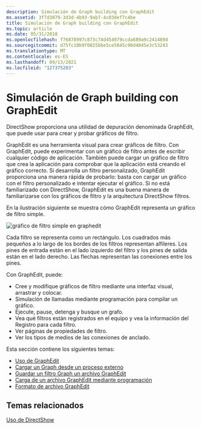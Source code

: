 ```yaml
---
description: Simulación de Graph building con GraphEdit
ms.assetid: 3f7d3079-3d3d-4b93-9ab7-4c03def7c4be
title: Simulación de Graph building con GraphEdit
ms.topic: article
ms.date: 05/31/2018
ms.openlocfilehash: f76878997c873c74d454979ccda689a9c241489d
ms.sourcegitcommit: d75fc10b9f0825bbe5ce5045c90d4045e3c53243
ms.translationtype: MT
ms.contentlocale: es-ES
ms.lasthandoff: 09/13/2021
ms.locfileid: "127375203"
---
```

# <a name="simulating-graph-building-with-graphedit"></a>Simulación de Graph building con GraphEdit

DirectShow proporciona una utilidad de depuración denominada GraphEdit, que puede usar para crear y probar gráficos de filtro.

GraphEdit es una herramienta visual para crear gráficos de filtro. Con GraphEdit, puede experimentar con un gráfico de filtro antes de escribir cualquier código de aplicación. También puede cargar un gráfico de filtro que crea la aplicación para comprobar que la aplicación está creando el gráfico correcto. Si desarrolla un filtro personalizado, GraphEdit proporciona una manera rápida de probarlo: basta con cargar un gráfico con el filtro personalizado e intentar ejecutar el gráfico. Si no está familiarizado con DirectShow, GraphEdit es una buena manera de familiarizarse con los gráficos de filtro y la arquitectura DirectShow filtros.

En la ilustración siguiente se muestra cómo GraphEdit representa un gráfico de filtro simple.

![gráfico de filtro simple en graphedit](images/gedit09.png)

Cada filtro se representa como un rectángulo. Los cuadrados más pequeños a lo largo de los bordes de los filtros representan alfileres. Los pines de entrada están en el lado izquierdo del filtro y los pines de salida están en el lado derecho. Las flechas representan las conexiones entre los pines.

Con GraphEdit, puede:

-   Cree y modifique gráficos de filtro mediante una interfaz visual, arrastrar y colocar.
-   Simulación de llamadas mediante programación para compilar un gráfico.
-   Ejecute, pause, detenga y busque un grafo.
-   Vea qué filtros están registrados en el equipo y vea la información del Registro para cada filtro.
-   Ver páginas de propiedades de filtro.
-   Ver los tipos de medios de las conexiones de anclado.

Esta sección contiene los siguientes temas:

-   [Uso de GraphEdit](using-graphedit.md)
-   [Cargar un Graph desde un proceso externo](loading-a-graph-from-an-external-process.md)
-   [Guardar un filtro Graph un archivo GraphEdit](saving-a-filter-graph-to-a-graphedit-file.md)
-   [Carga de un archivo GraphEdit mediante programación](loading-a-graphedit-file-programmatically.md)
-   [Formato de archivo GraphEdit](graphedit-file-format.md)

## <a name="related-topics"></a>Temas relacionados

<dl> <dt>

[Uso de DirectShow](using-directshow.md)
</dt> </dl>

 

 



